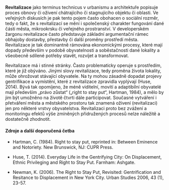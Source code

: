 **Revitalizace** jako terminus technicus v urbanismu a architektuře popisuje proces obnovy či oživení chátrajícího či stagnujícího objektu či oblasti. Ve veřejných diskusích je pak tento pojem často obohacen o sociální rozměr, tedy o fakt, že s revitalizací se mění i společenský charakter fungování dané části města, mikrookrsku či veřejného prostranství. V developerském žargonu revitalizace často představuje základní argumentační rámec obhajoby dostavby, přestavby či další proměny prostředí města. Revitalizace je tak dominantně rámována ekonomickými procesy, které mají dopady především v podobě obyvatelnosti a soběstačnosti dané lokality a všeobecně sdílené potřeby stavět, rozvíjet a transformovat. 

Revitalizace má i stinné stránky. Často problematicky operuje s prostředím, které je již obýváno. Jinými slovy revitalizace, tedy proměna života lokality, může ohrožovat stávající obyvatele. Na ty mohou zásadně dopadat projevy gentrifikace a vymístění, které z revitalizace zpravidla vyplývají (Huse, 2014). Bývá tak opomíjeno, že méně viditelní, movití a adaptibilní obyvatelé mají především „právo zůstat“ („right to stay put“, Hartman, 1984), a mělo by jim být umožněno na životě čtvrti dále participovat. Současné vytváření i přetváření města a městského prostoru tak znamená oživení (revitalizaci) jen pro některé vrstvy obyvatelstva. Revitalizaci proto bez zvážení a monitoringu efektů výše zmíněných přidružených procesů nelze náležitě a dostatečně zhodnotit.

#### Zdroje a další doporučená četba

- Hartman, C. (1984). Right to stay put, reprinted in: Between Eminence and Notoriety. New Brunswick, NJ: CUPR Press.

- Huse, T. (2014). Everyday Life in the Gentrifying City: On Displacement, Ethnic Privileging and Right to Stay Put. Farnham: Ashgate.

- Newman, K. (2006). The Right to Stay Put, Revisited: Gentrification and Resitance to Displacement in New York City. Urban Studies 2006, 43 (1), 23-57.


